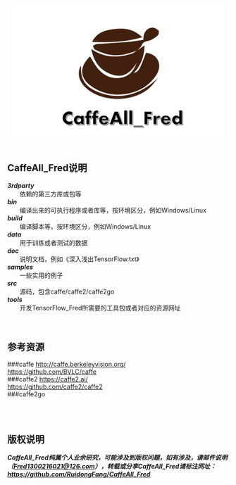 <div align="center">
  <img src="https://github.com/RuidongFang/CaffeAll_Fred/blob/master/CaffeAll_Fred_logo.png"><br><br>
</div>


## CaffeAll_Fred说明
***3rdparty***</br>　　依赖的第三方库或包等</br>
***bin***</br>　　编译出来的可执行程序或者库等，按环境区分，例如Windows/Linux</br>
***build***</br>　　编译脚本等，按环境区分，例如Windows/Linux</br>
***data***</br>　　用于训练或者测试的数据</br>
***doc***</br>　　说明文档，例如《深入浅出TensorFlow.txt》</br>
***samples***</br>　　一些实用的例子</br>
***src***</br>　　源码，包含caffe/caffe2/caffe2go</br>
***tools***</br>　　开发TensorFlow_Fred所需要的工具包或者对应的资源网址</br>
</br></br>
## 参考资源
###caffe
http://caffe.berkeleyvision.org/</br>
https://github.com/BVLC/caffe</br>
###caffe2
https://caffe2.ai/</br>
https://github.com/caffe2/caffe2</br>
###caffe2go

</br></br>
## 版权说明
***CaffeAll_Fred纯属个人业余研究，可能涉及到版权问题，如有涉及，请邮件说明（Fred1300216021@126.com），转载或分享CaffeAll_Fred请标注网址：https://github.com/RuidongFang/CaffeAll_Fred***
